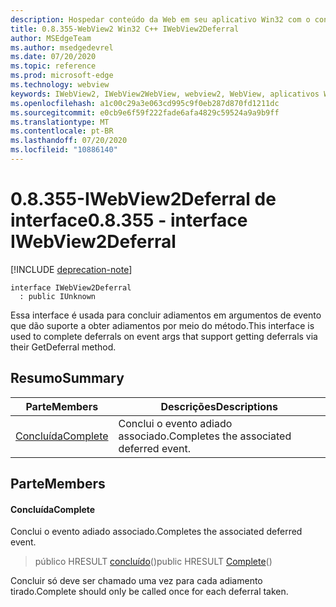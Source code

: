 ```yaml
---
description: Hospedar conteúdo da Web em seu aplicativo Win32 com o controle WebView2 do Microsoft Edge
title: 0.8.355-WebView2 Win32 C++ IWebView2Deferral
author: MSEdgeTeam
ms.author: msedgedevrel
ms.date: 07/20/2020
ms.topic: reference
ms.prod: microsoft-edge
ms.technology: webview
keywords: IWebView2, IWebView2WebView, webview2, WebView, aplicativos Win32, Win32, Edge
ms.openlocfilehash: a1c00c29a3e063cd995c9f0eb287d870fd1211dc
ms.sourcegitcommit: e0cb9e6f59f222fade6afa4829c59524a9a9b9ff
ms.translationtype: MT
ms.contentlocale: pt-BR
ms.lasthandoff: 07/20/2020
ms.locfileid: "10886140"
---
```

# <span data-ttu-id="c9ce2-104">0.8.355-IWebView2Deferral de interface</span><span class="sxs-lookup"><span data-stu-id="c9ce2-104">0.8.355 - interface IWebView2Deferral</span></span> 

[!INCLUDE [deprecation-note](../../includes/deprecation-note.md)]

```
interface IWebView2Deferral
  : public IUnknown
```

<span data-ttu-id="c9ce2-105">Essa interface é usada para concluir adiamentos em argumentos de evento que dão suporte a obter adiamentos por meio do método.</span><span class="sxs-lookup"><span data-stu-id="c9ce2-105">This interface is used to complete deferrals on event args that support getting deferrals via their GetDeferral method.</span></span>

## <span data-ttu-id="c9ce2-106">Resumo</span><span class="sxs-lookup"><span data-stu-id="c9ce2-106">Summary</span></span>

 <span data-ttu-id="c9ce2-107">Parte</span><span class="sxs-lookup"><span data-stu-id="c9ce2-107">Members</span></span>                        | <span data-ttu-id="c9ce2-108">Descrições</span><span class="sxs-lookup"><span data-stu-id="c9ce2-108">Descriptions</span></span>
--------------------------------|---------------------------------------------
[<span data-ttu-id="c9ce2-109">Concluída</span><span class="sxs-lookup"><span data-stu-id="c9ce2-109">Complete</span></span>](#complete) | <span data-ttu-id="c9ce2-110">Conclui o evento adiado associado.</span><span class="sxs-lookup"><span data-stu-id="c9ce2-110">Completes the associated deferred event.</span></span>

## <span data-ttu-id="c9ce2-111">Parte</span><span class="sxs-lookup"><span data-stu-id="c9ce2-111">Members</span></span>

#### <span data-ttu-id="c9ce2-112">Concluída</span><span class="sxs-lookup"><span data-stu-id="c9ce2-112">Complete</span></span> 

<span data-ttu-id="c9ce2-113">Conclui o evento adiado associado.</span><span class="sxs-lookup"><span data-stu-id="c9ce2-113">Completes the associated deferred event.</span></span>

> <span data-ttu-id="c9ce2-114">público HRESULT [concluído](#complete)()</span><span class="sxs-lookup"><span data-stu-id="c9ce2-114">public HRESULT [Complete](#complete)()</span></span>

<span data-ttu-id="c9ce2-115">Concluir só deve ser chamado uma vez para cada adiamento tirado.</span><span class="sxs-lookup"><span data-stu-id="c9ce2-115">Complete should only be called once for each deferral taken.</span></span>

